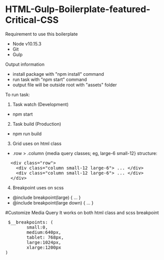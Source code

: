 # HTML-Gulp-Boilerplate-featured-Critical-CSS

Requirement to use this boilerplate
- Node v10.15.3
- Git
- Gulp



Output information
- install package with "npm install" command
- run task with "npm start" command
- output file will be outside root with "assets" folder



To run task:

1) Task watch (Development)
- npm start


2) Task build (Production)
- npm run build


3) Grid uses on html class
- .row > .column {media query classes; eg, large-6 small-12}
structure:
<pre>
  &lt;div class="row"&gt;
    &lt;div class="column small-12 large-6"&gt; ... &lt;/div&gt;
    &lt;div class="column small-12 large-6"&gt; ... &lt;/div&gt;
  &lt;/div&gt;
</pre>

4) Breakpoint uses on scss
- @include breakpoint(large) { ... }
- @include breakpoint(large down) { ... }




#Customize Media Query 
 It works on both html class and scss breakpoint 
 
 <pre>
 $__breakpoints: (
        small:0,
        medium:640px,
        tablet: 768px,
        large:1024px,
        xlarge:1200px
)
 </pre>
